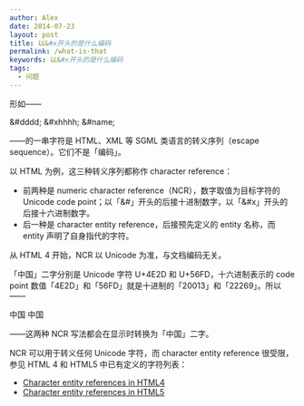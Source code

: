 ```yaml
---
author: Alex
date: 2014-07-23
layout: post
title: 以&#x开头的是什么编码
permalink: /what-is-that
keywords: 以&#x开头的是什么编码
tags:
  - 问题
---
```


形如——

&#dddd;
&#xhhhh;
&#name;

——的一串字符是 HTML、XML 等 SGML 类语言的转义序列（escape sequence）。它们不是「编码」。

以 HTML 为例，这三种转义序列都称作 character reference：

- 前两种是 numeric character reference（NCR），数字取值为目标字符的 Unicode code point；以「&#」开头的后接十进制数字，以「&#x」开头的后接十六进制数字。
- 后一种是 character entity reference，后接预先定义的 entity 名称，而 entity 声明了自身指代的字符。

从 HTML 4 开始，NCR 以 Unicode 为准，与文档编码无关。

「中国」二字分别是 Unicode 字符 U+4E2D 和 U+56FD，十六进制表示的 code point 数值「4E2D」和「56FD」就是十进制的「20013」和「22269」。所以——

中国
中国

——这两种 NCR 写法都会在显示时转换为「中国」二字。

NCR 可以用于转义任何 Unicode 字符，而 character entity reference 很受限，参见 HTML 4 和 HTML5 中已有定义的字符列表：

- [Character entity references in HTML4](https://www.w3.org/TR/html401/sgml/entities.html)
- [Character entity references in HTML5](https://dev.w3.org/html5/html-author/charref)
